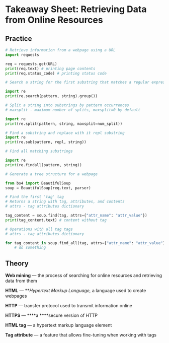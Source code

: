 # Takeaway Sheet: Retrieving Data from Online Resources

## Practice

```python
# Retrieve information from a webpage using a URL
import requests

req = requests.get(URL)
print(req.text) # printing page contents
print(req.status_code) # printing status code
```

```python
# Search a string for the first substring that matches a regular expression

import re
print(re.search(pattern, string).group())
```

```python
# Split a string into substrings by pattern occurrences
# maxsplit - maximum number of splits, maxsplit=0 by default

import re
print(re.split(pattern, string, maxsplit=num_split))
```

```python
# Find a substring and replace with it repl substring
import re
print(re.sub(pattern, repl, string)) 
```

```python
# Find all matching substrings

import re
print(re.findall(pattern, string))
```

```python
# Generate a tree structure for a webpage

from bs4 import BeautifulSoup
soup = BeautifulSoup(req.text, parser)
```

```python
# Find the first 'tag' tag
# Returns a string with tag, attributes, and contents
# attrs - tag attributes dictionary

tag_content = soup.find(tag, attrs={"attr_name": "attr_value"})
print(tag_content.text) # content without tag
```

```python
# Operations with all tag tags
# attrs - tag attributes dictionary

for tag_content in soup.find_all(tag, attrs={"attr_name": "attr_value"}):
	# do something
```

## Theory

**Web mining** — the process of searching for online resources and retrieving data from them

**HTML** — ****Hypertext Markup Language*,* a language used to create webpages

**HTTP** — transfer protocol used to transmit information online

**HTTPS** — ****a ****secure version of HTTP

**HTML tag** — a hypertext markup language element

**Tag attribute** — a feature that allows fine-tuning when working with tags